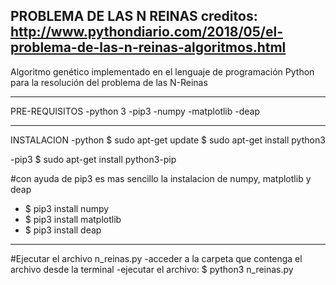 PROBLEMA DE LAS N REINAS
creditos:
http://www.pythondiario.com/2018/05/el-problema-de-las-n-reinas-algoritmos.html
-----------------------------------------
Algoritmo genético implementado en el lenguaje de programación Python para la resolución del problema de las N-Reinas

-----------------------------------------
PRE-REQUISITOS
-python 3
-pip3
-numpy
-matplotlib
-deap

-----------------------------------------
INSTALACION
-python
    $ sudo apt-get update
    $ sudo apt-get install python3

-pip3
    $ sudo apt-get install python3-pip

#con ayuda de pip3 es mas sencillo la instalacion de numpy, matplotlib y deap
- $ pip3 install numpy
- $ pip3 install matplotlib
- $ pip3 install deap

________________________________________
#Ejecutar el archivo n_reinas.py
-acceder a la carpeta que contenga el archivo desde la terminal
-ejecutar el archivo:
    $ python3 n_reinas.py 



